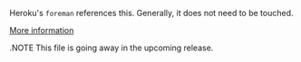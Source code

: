 Heroku's `foreman` references this. Generally, it does not need to be touched.

[More information](https://devcenter.heroku.com/articles/procfile)

.NOTE This file is going away in the upcoming release.
